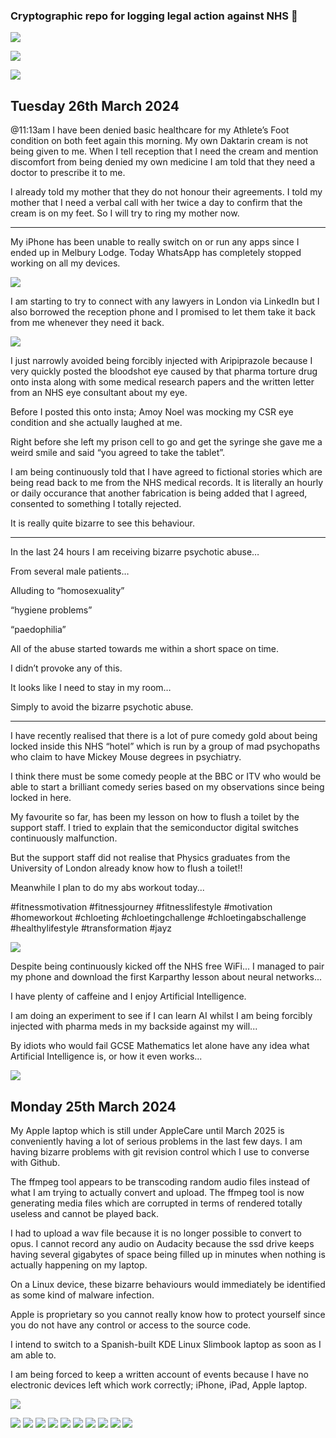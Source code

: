 ### Cryptographic repo for logging legal action against NHS  👋

![](https://raw.githubusercontent.com/nhslegalaction/nhslegalaction/main/qr.png)

![](https://raw.githubusercontent.com/nhslegalaction/nhslegalaction/main/requirements-for-lawyer/requirements-for-lawyer.jpg)

![](https://raw.githubusercontent.com/nhslegalaction/nhslegalaction/main//profiles-of-doctors/Fictional-NHS-psychiatric-records-The-creative-writing-skills-of-Dr-Cornish-Dr-Parsonage-and-Dr-Bevan-Google-Photos.png)

## Tuesday 26th March 2024

@11:13am
I have been denied basic healthcare for my Athlete’s Foot condition on both feet again this morning. My own Daktarin cream is not being given to me. When I tell reception that I need the cream and mention discomfort from being denied my own medicine I am told that they need a doctor to prescribe it to me.

I already told my mother that they do not honour their agreements. I told my mother that I need a verbal call with her twice a day to confirm that the cream is on my feet. So I will try to ring my mother now.

---

My iPhone has been unable to really switch on or run any apps since I ended up in Melbury Lodge. Today WhatsApp has completely stopped working on all my devices.

![](https://raw.githubusercontent.com/nhslegalaction/nhslegalaction/main/incarceration-journal/20240326-whatsapp-stopped-working-on-all-my-devices.png)

I am starting to try to connect with any lawyers in London via LinkedIn but I also borrowed the reception phone and I promised to let them take it back from me whenever they need it back.

![](https://raw.githubusercontent.com/nhslegalaction/nhslegalaction/main/incarceration-journal/20240326-AMOY-NOEL-mocked-my-CSR-condition-insta.png)

I just narrowly avoided being forcibly injected with Aripiprazole because I very quickly posted the bloodshot eye caused by that pharma torture drug onto insta along with some medical research papers and the written letter from an NHS eye consultant about my eye.

Before I posted this onto insta; Amoy Noel was mocking my CSR eye condition and she actually laughed at me.

Right before she left my prison cell to go and get the syringe she gave me a weird smile and said “you agreed to take the tablet”.

I am being continuously told that I have agreed to fictional stories which are being read back to me from the NHS medical records. It is literally an hourly or daily occurance that another fabrication is being added that I agreed, consented to something I totally rejected.

It is really quite bizarre to see this behaviour.

---

In the last 24 hours I am receiving bizarre psychotic abuse…

From several male patients…

Alluding to “homosexuality”

“hygiene problems”

“paedophilia”

All of the abuse started towards me within a short space on time.

I didn’t provoke any of this.

It looks like I need to stay in my room…

Simply to avoid the bizarre psychotic abuse.

---

I have recently realised that there is a lot of pure comedy gold about being locked inside this NHS “hotel” which is run by a group of mad psychopaths who claim to have Mickey Mouse degrees in psychiatry.

I think there must be some comedy people at the BBC or ITV who would be able to start a brilliant comedy series based on my observations since being locked in here.

My favourite so far, has been my lesson on how to flush a toilet by the support staff. I tried to explain that the semiconductor digital switches continuously malfunction. 

But the support staff did not realise that Physics graduates from the University of London already know how to flush a toilet!!

Meanwhile I plan to do my abs workout today...

#fitnessmotivation #fitnessjourney #fitnesslifestyle #motivation #homeworkout #chloeting #chloetingchallenge #chloetingabschallenge #healthylifestyle #transformation #jayz 

![](https://raw.githubusercontent.com/nhslegalaction/nhslegalaction/main/incarceration-journal/20240326-negotiation-for-chloe-ting-abs-workout-whilst-incarcerated.png)

Despite being continuously kicked off the NHS free WiFi... I managed to pair my phone and download the first Karparthy lesson about neural networks...

I have plenty of caffeine and I enjoy Artificial Intelligence.

I am doing an experiment to see if I can learn AI whilst I am being forcibly injected with pharma meds in my backside against my will...

By idiots who would fail GCSE Mathematics let alone have any idea what Artificial Intelligence is, or how it even works...

![](https://raw.githubusercontent.com/nhslegalaction/nhslegalaction/main/studying-artificial-intelligence-whilst-incarcerated-in-melbury-lodge/karparthy-building-micrograd.png)

## Monday 25th March 2024

My Apple laptop which is still under AppleCare until March 2025 is conveniently having a lot of serious problems in the last few days. I am having bizarre problems with git revision control which I use to converse with Github. 

The ffmpeg tool appears to be transcoding random audio files instead of what I am trying to actually convert and upload. The ffmpeg tool is now generating media files which are corrupted in terms of rendered totally useless and cannot be played back. 

I had to upload a wav file because it is no longer possible to convert to opus. I cannot record any audio on Audacity because the ssd drive keeps having several gigabytes of space being filled up in minutes when nothing is actually happening on my laptop.

On a Linux device, these bizarre behaviours would immediately be identified as some kind of malware infection.

Apple is proprietary so you cannot really know how to protect yourself since you do not have any control or access to the source code.

I intend to switch to a Spanish-built KDE Linux Slimbook laptop as soon as I am able to.

I am being forced to keep a written account of events because I have no electronic devices left which work correctly; iPhone, iPad, Apple laptop.

![](https://raw.githubusercontent.com/nhslegalaction/nhslegalaction/main/melbury-lodge-winchester/20240325-dr-pippa-north-authorised-forcible-injection-including-aripiprazole-retinal-detachment-blindness.png)

![](https://raw.githubusercontent.com/nhslegalaction/nhslegalaction/main/fictional-nhs-slanders/20130924.jpg)
![](https://raw.githubusercontent.com/nhslegalaction/nhslegalaction/main/fictional-nhs-slanders/20131025_1.jpg)
![](https://raw.githubusercontent.com/nhslegalaction/nhslegalaction/main/fictional-nhs-slanders/20131025_2.jpg)
![](https://raw.githubusercontent.com/nhslegalaction/nhslegalaction/main/fictional-nhs-slanders/20131025_3.jpg)
![](https://raw.githubusercontent.com/nhslegalaction/nhslegalaction/main/fictional-nhs-slanders/20131223.jpg)
![](https://raw.githubusercontent.com/nhslegalaction/nhslegalaction/main/fictional-nhs-slanders/20170606_1.jpg)
![](https://raw.githubusercontent.com/nhslegalaction/nhslegalaction/main/fictional-nhs-slanders/20170606_2.jpg)
![](https://raw.githubusercontent.com/nhslegalaction/nhslegalaction/main/fictional-nhs-slanders/20170703_1.jpg)
![](https://raw.githubusercontent.com/nhslegalaction/nhslegalaction/main/fictional-nhs-slanders/20170703_2.jpg)
![](https://raw.githubusercontent.com/nhslegalaction/nhslegalaction/main/fictional-nhs-slanders/20170703_3.jpg)


<!--
**nhslegalaction/nhslegalaction** is a ✨ _special_ ✨ repository because its `README.md` (this file) appears on your GitHub profile.

Here are some ideas to get you started:

- 🔭 I’m currently working on ...
- 🌱 I’m currently learning ...
- 👯 I’m looking to collaborate on ...
- 🤔 I’m looking for help with ...
- 💬 Ask me about ...
- 📫 How to reach me: ...
- 😄 Pronouns: ...
- ⚡ Fun fact: ...
-->
